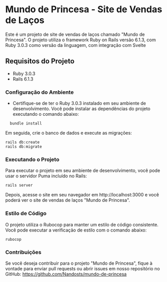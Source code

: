 # Mundo de Princesa - Site de Vendas de Laços

Este é um projeto de site de vendas de laços chamado "Mundo de Princesa". O projeto utiliza o framework Ruby on Rails versão 6.1.3, com Ruby 3.0.3 como versão da linguagem, com integração com Svelte

## Requisitos do Projeto

- Ruby 3.0.3
- Rails 6.1.3



### Configuração do Ambiente
- Certifique-se de ter o Ruby 3.0.3 instalado em seu ambiente de desenvolvimento. Você pode instalar as dependências do projeto executando o comando abaixo:

```
  bundle install
```
Em seguida, crie o banco de dados e execute as migrações:


```
rails db:create
rails db:migrate
```

### Executando o Projeto
Para executar o projeto em seu ambiente de desenvolvimento, você pode usar o servidor Puma incluído no Rails:

```
rails server
```
Depois, acesse o site em seu navegador em http://localhost:3000 e você poderá ver o site de vendas de laços "Mundo de Princesa".

### Estilo de Código
O projeto utiliza o Rubocop para manter um estilo de código consistente. Você pode executar a verificação de estilo com o comando abaixo:

```
rubocop
```
### Contribuições
Se você deseja contribuir para o projeto "Mundo de Princesa", fique à vontade para enviar pull requests ou abrir issues em nosso repositório no GitHub: https://github.com/Nandosts/mundo-de-princesa

